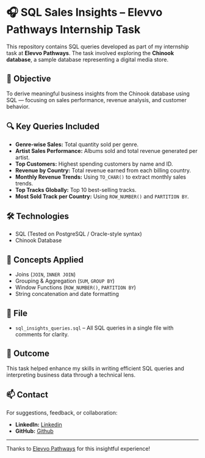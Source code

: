 # 🎧 SQL Sales Insights – Elevvo Pathways Internship Task

This repository contains SQL queries developed as part of my internship task at **Elevvo Pathways**. The task involved exploring the **Chinook database**, a sample database representing a digital media store.

## 📌 Objective

To derive meaningful business insights from the Chinook database using SQL — focusing on sales performance, revenue analysis, and customer behavior.

## 🔍 Key Queries Included

- **Genre-wise Sales:** Total quantity sold per genre.
- **Artist Sales Performance:** Albums sold and total revenue generated per artist.
- **Top Customers:** Highest spending customers by name and ID.
- **Revenue by Country:** Total revenue earned from each billing country.
- **Monthly Revenue Trends:** Using `TO_CHAR()` to extract monthly sales trends.
- **Top Tracks Globally:** Top 10 best-selling tracks.
- **Most Sold Track per Country:** Using `ROW_NUMBER()` and `PARTITION BY`.

## 🛠 Technologies

- SQL (Tested on PostgreSQL / Oracle-style syntax)
- Chinook Database

## 🧠 Concepts Applied

- Joins (`JOIN`, `INNER JOIN`)
- Grouping & Aggregation (`SUM`, `GROUP BY`)
- Window Functions (`ROW_NUMBER()`, `PARTITION BY`)
- String concatenation and date formatting

## 📁 File

- `sql_insights_queries.sql` – All SQL queries in a single file with comments for clarity.

## 🚀 Outcome

This task helped enhance my skills in writing efficient SQL queries and interpreting business data through a technical lens.

## 📫 Contact

For suggestions, feedback, or collaboration:
- **LinkedIn:** [Linkedin](linkedin.com/in/Ramzan-Asif/)
- **GitHub:** [Github](github.com/Ramzan-Asif/)

---

Thanks to [Elevvo Pathways](linkedin.com/company/elevvopaths/) for this insightful experience!
